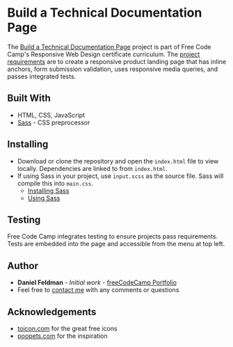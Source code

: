 # Build a Technical Documentation Page

The [Build a Technical Documentation Page](https://feldbot.github.io/fcc-product-landing-page/) project is part of Free Code Camp's Responsive Web Design certificate curriculum. The [project requirements](https://learn.freecodecamp.org/responsive-web-design/responsive-web-design-projects/build-a-product-landing-page/) are to create a responsive product landing page that has inline anchors, form submission validation, uses responsive media queries, and passes integrated tests.         

## Built With

- HTML, CSS, JavaScript
- [Sass](https://sass-lang.com/) - CSS preprocessor

## Installing

* Download or clone the repository and open the `index.html` file to view locally. Dependencies are linked to from `index.html`.
* If using Sass in your project, use `input.scss` as the source file. Sass will compile this into `main.css`.
  - [Installing Sass](https://sass-lang.com/install)
  - [Using Sass](https://sass-lang.com/documentation/file.SASS_REFERENCE.html#using_sass)

## Testing

Free Code Camp integrates testing to ensure projects pass requirements. Tests are embedded into the page and accessible from the menu at top left.

## Author

* **Daniel Feldman** - *Initial work* - [freeCodeCamp Portfolio](https://feldbot.github.io/fcc-portfolio/)
* Feel free to [contact me](mailto:feldbot@gmail.com) with any comments or questions

## Acknowledgements
* [toicon.com](https://www.toicon.com/) for the great free icons
* [poopets.com](http://www.poopets.com/) for the inspiration
